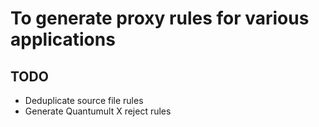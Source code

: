 # To generate proxy rules for various applications

## TODO
- Deduplicate source file rules
- Generate Quantumult X reject rules